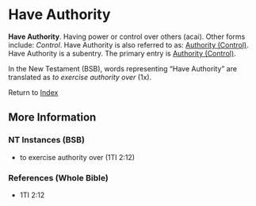 # Have Authority
**Have Authority**. 
Having power or control over others (acai). 
Other forms include: 
*Control*. 
Have Authority is also referred to as: 
[Authority (Control)](Authority.2.md). 
Have Authority is a subentry. The primary entry is 
[Authority (Control)](Authority.2.md). 




In the New Testament (BSB), words representing “Have Authority” are translated as 
*to exercise authority over* (1x). 


Return to [Index](00-Index.md)

## More Information

### NT Instances (BSB)

* to exercise authority over (1TI 2:12)



### References (Whole Bible)

* 1TI 2:12



